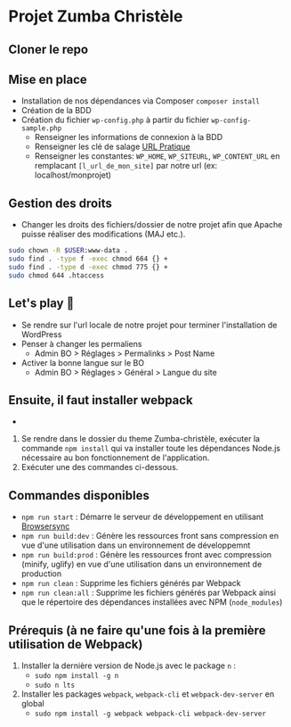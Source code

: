 # Projet Zumba Christèle

## Cloner le repo

## Mise en place

- Installation de nos dépendances via Composer `composer install`
- Création de la BDD
- Création du fichier `wp-config.php` à partir du fichier `wp-config-sample.php`
  - Renseigner les informations de connexion à la BDD
  - Renseigner les clé de salage [URL Pratique](https://api.wordpress.org/secret-key/1.1/salt/)
  - Renseigner les constantes: `WP_HOME`, `WP_SITEURL`, `WP_CONTENT_URL` en remplacant `[l_url_de_mon_site]` par notre url (ex: localhost/monprojet)

## Gestion des droits

- Changer les droits des fichiers/dossier de notre projet afin que Apache puisse réaliser des modifications (MAJ etc.).
```bash
sudo chown -R $USER:www-data .
sudo find . -type f -exec chmod 664 {} +
sudo find . -type d -exec chmod 775 {} +
sudo chmod 644 .htaccess
```

## Let's play :tada:

- Se rendre sur l'url locale de notre projet pour terminer l'installation de WordPress
- Penser à changer les permaliens
  - Admin BO > Réglages > Permalinks > Post Name
- Activer la bonne langue sur le BO
  - Admin BO > Réglages > Général > Langue du site


## Ensuite, il faut installer webpack

-
1. Se rendre dans le dossier du theme Zumba-christèle, exécuter  la commande `npm install` qui va installer toute les dépendances Node.js nécessaire au bon fonctionnement de l'application.
2. Exécuter une des commandes ci-dessous.

## Commandes disponibles

- `npm run start` : Démarre le serveur de développement en utilisant [Browsersync](https://www.browsersync.io/)
- `npm run build:dev` : Génère les ressources front sans compression en vue d'une utilisation dans un environnement de développemnt
- `npm run build:prod` : Génère les ressources front avec compression (minify, uglify) en vue d'une utilisation dans un environnement de production
- `npm run clean` : Supprime les fichiers générés par Webpack
- `npm run clean:all` : Supprime les fichiers générés par Webpack ainsi que le répertoire des dépendances installées avec NPM (`node_modules`)

## Prérequis (à ne faire qu'une fois à la première utilisation de Webpack)

1. Installer la dernière version de Node.js avec le package `n` :
    - `sudo npm install -g n`
    - `sudo n lts`
2. Installer les packages `webpack`, `webpack-cli` et `webpack-dev-server` en global
    - `sudo npm install -g webpack webpack-cli webpack-dev-server`




